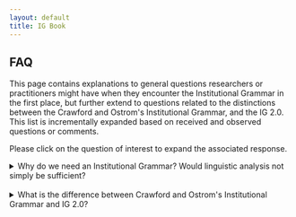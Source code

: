 ```yaml
---
layout: default
title: IG Book
---
```


## FAQ

This page contains explanations to general questions researchers or practitioners might have when they encounter the Institutional Grammar in the first place, but further extend to questions related to the distinctions between the Crawford and Ostrom's Institutional Grammar, and the IG 2.0. This list is incrementally expanded based on received and observed questions or comments.

Please click on the question of interest to expand the associated response.

<details>
  <summary>Why do we need an Institutional Grammar? Would linguistic analysis not simply be sufficient?</summary><br/>
  
  The central difference between an institutional grammar and a linguistic grammar is that the former exclusively focuses on language that reflects institutional information in the form of strategies, conventions, descriptive norms, and injunctive expressions. While the encoding using linguistic parsers bears opportunities to extract a basic structure, they inherently focus on the syntactic structure, but are rather focused on capturing syntactic style than specific institutional semantics of relevance for the analyst. While linguistic grammars are open with respect to expressive patterns, the Institutional Grammar exclusively focuses on expressions - here in stylized form - that focus on an activity in the form ```someone does/may do/must do``` (regulative expressions), or on existential characterizations in the form ```something is/may be/must be``` (constitutive expressions). In practice, these can occur in combination (hybrid statements), and be decomposed for further analysis. The statements captured in an Institutional Grammar furthermore have a fixed frame of reference in the form of the action situation. More details on the distinction between linguistic and institutional grammars are provided in Chapter 3 of the book.
</details>
<br/>

<details>
  <summary>What is the difference between Crawford and Ostrom's Institutional Grammar and IG 2.0?</summary><br/>
  
  In a nutshell, the central differences between Crawford and Ostrom's Institutional Grammar and the Institutional Grammar 2.0 are the following:
  
  * Crawford and Ostrom's grammar considers a single Conditions component that reflects the contextual embedding of institutitional statements, whereas the IG 2.0 distinguishes between activation conditions (roughly corresponding to preconditions) for a given statement to apply, and execution constraints that qualify the execution of a particular activity.
  
  * Crawford and Ostrom's grammar exclusively focuses on the syntactic representation of regulative statements, whereas IG 2.0 further introduces a syntax for constitutive statements, alongside the notion of combinations thereof (hybrid institutional statements).
  
  * In Crawford and Ostrom's institutional grammar, the characterization of institution types primarily orients on the syntactic features of a given institutional statements, whereas IG 2.0 orients on the semantics of the institution (e.g., process from which institution originates), while allowing for syntactically equivalent representation of norms and rules. The same principle equally applies for regulative and constitutive statements in IG 2.0 (see Chapter 4 of the book).
  
  * Based on the levels of expressiveness, IG 2.0 includes additional features that can extract institutional information at greater, and configurable, level of detail -- IG Extended to engage in deep structural parsing, and IG Logico to engage in semantic analysis. The particular choice and configuration of features is guided by analytical needs and applied techniques (discussed in the IG 2.0 Codebook as well as Chapter 8 of the book).
  
  * While both variants of the institutional grammar are different, IG 2.0 is inherently backward-compatible, i.e., by removing additional features such as constitutive statements, higher levels of expressiveness, IG Core-encoded institutional statements can be collapsed into the more coarse-grained structure of the original IG (combining activation conditions and execution constraints, combining nested structures into single expression).
  
</details>
<br/>


